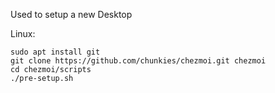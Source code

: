 Used to setup a new Desktop

Linux:

```
sudo apt install git
git clone https://github.com/chunkies/chezmoi.git chezmoi
cd chezmoi/scripts
./pre-setup.sh

```
